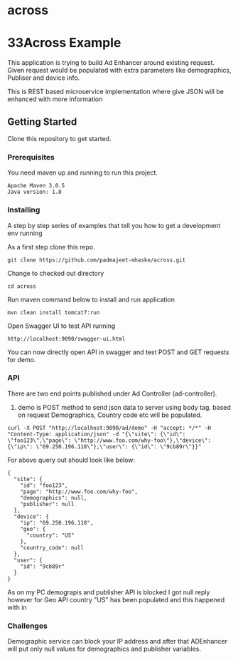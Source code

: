 # across

# 33Across Example

This application is trying to build Ad Enhancer around existing request. 
Given request would be populated with extra parameters like demographics, Publiser and device info.

This is REST based microservice implementation where give JSON will be enhanced with more information

## Getting Started

Clone this repository to get started.

### Prerequisites

You need maven up and running to run this project. 

```
Apache Maven 3.0.5
Java version: 1.8
```

### Installing

A step by step series of examples that tell you how to get a development env running

As a first step clone this repo.

```
git clone https://github.com/padmajeet-mhaske/across.git
```

Change to checked out directory 
```
cd across
```

Run maven command below to install and run application 
```
mvn clean install tomcat7:run
```

Open Swagger UI to test API running 

```
http://localhost:9090/swagger-ui.html
```

You can now directly open API in swagger and test POST and GET requests for demo.

### API

There are two end points published under Ad Controller (ad-controller). 
1. demo is POST method to send json data to server using body tag. based on request Demographics, Country code etc will be populated.

```
curl -X POST "http://localhost:9090/ad/demo" -H "accept: */*" -H "Content-Type: application/json" -d "{\"site\": {\"id\": \"foo123\",\"page\": \"http://www.foo.com/why-foo\"},\"device\": {\"ip\": \"69.250.196.118\"},\"user\": {\"id\": \"9cb89r\"}}"
```

For above query out should look like below:
```
{
  "site": {
    "id": "foo123",
    "page": "http://www.foo.com/why-foo",
    "demographics": null,
    "publisher": null
  },
  "device": {
    "ip": "69.250.196.118",
    "geo": {
      "country": "US"
    },
    "country_code": null
  },
  "user": {
    "id": "9cb89r"
  }
}
```
As on my PC demograpis and publisher API is blocked I got null reply however for Geo API country "US" has been populated and this happened with in 

### Challenges

Demographic service can block your IP address and after that ADEnhancer will put only null values for demographics and publisher variables.


